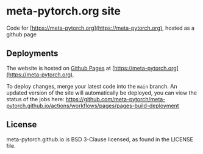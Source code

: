 # meta-pytorch.org site

Code for [https://meta-pytorch.org](https://meta-pytorch.org), hosted as a github page


## Deployments

The website is hosted on [Github Pages](https://pages.github.com/) at [https://meta-pytorch.org](https://meta-pytorch.org).

To deploy changes, merge your latest code into the `main` branch. An updated version of the site will automatically be deployed, you can view the status of the jobs here: https://github.com/meta-pytorch/meta-pytorch.github.io/actions/workflows/pages/pages-build-deployment

## License
meta-pytorch.github.io is BSD 3-Clause licensed, as found in the LICENSE file.